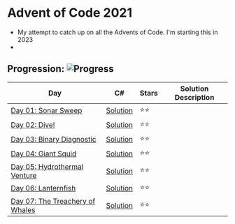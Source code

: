 # Advent of Code 2021
- My attempt to catch up on all the Advents of Code. I'm starting this in 2023 
- 

## Progression:  ![Progress](https://progress-bar.dev/7/?scale=25&title=projects&width=240&suffix=/25)


| Day                                                          | C#                            | Stars |  Solution Description |
| ------------------------------------------------------------ | ----------------------------- | ----- | -------------------- |
| [Day 01:  Sonar Sweep](https://adventofcode.com/2021/day/1) | [Solution](./Day01/Program.c) | :star::star: |
| [Day 02:  Dive!](https://adventofcode.com/2021/day/2) | [Solution](./Day02/Program.c) | :star::star: |
| [Day 03:  Binary Diagnostic](https://adventofcode.com/2021/day/3) | [Solution](./Day03/Program.c) | :star::star: |
| [Day 04:  Giant Squid](https://adventofcode.com/2021/day/4) | [Solution](./Day04/Program.c) | :star::star: |
| [Day 05:  Hydrothermal Venture](https://adventofcode.com/2021/day/5) | [Solution](./Day05/Program.c) | :star::star: |
| [Day 06:  Lanternfish](https://adventofcode.com/2021/day/6) | [Solution](./Day06/Program.c) | :star::star: |
| [Day 07:  The Treachery of Whales](https://adventofcode.com/2021/day/7) | [Solution](./Day07/Program.c) | :star::star: |
